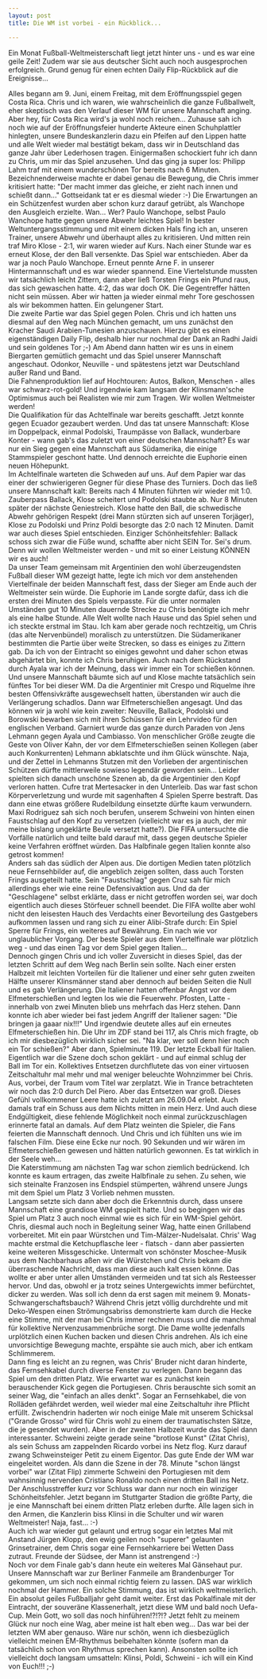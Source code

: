 ```yaml
---
layout: post
title: Die WM ist vorbei - ein Rückblick...

---
```


Ein Monat Fußball-Weltmeisterschaft liegt jetzt hinter uns - und es war eine geile Zeit! Zudem war sie aus deutscher Sicht auch noch ausgesprochen erfolgreich. Grund genug für einen echten Daily Flip-Rückblick auf die Ereignisse...

Alles begann am 9. Juni, einem Freitag, mit dem Eröffnungsspiel gegen Costa Rica. Chris und ich waren, wie wahrscheinlich die ganze Fußballwelt, eher skeptisch was den Verlauf dieser WM für unsere Mannschaft anging. Aber hey, für Costa Rica wird's ja wohl noch reichen... Zuhause sah ich noch wie auf der Eröffnungsfeier hunderte Akteure einen Schuhplattler hinlegten, unsere Bundeskanzlerin dazu ein Pfeifen auf den Lippen hatte und alle Welt wieder mal bestätigt bekam, dass wir in Deutschland das ganze Jahr über Lederhosen tragen. Einigermaßen schockiert fuhr ich dann zu Chris, um mir das Spiel anzusehen. Und das ging ja super los: Philipp Lahm traf mit einem wunderschönen Tor bereits nach 6 Minuten. Bezeichnenderweise machte er dabei genau die Bewegung, die Chris immer kritisiert hatte: "Der macht immer das gleiche, er zieht nach innen und schießt dann..." Gottseidank tat er es diesmal wieder :-) Die Erwartungen an ein Schützenfest wurden aber schon kurz darauf getrübt, als Wanchope den Ausgleich erzielte. Wan... Wer? Paulo Wanchope, selbst Paulo Wanchope hatte gegen unsere Abwehr leichtes Spiel! In bester Weltuntergangsstimmung und mit einem dicken Hals fing ich an, unseren Trainer, unsere Abwehr und überhaupt alles zu kritisieren. Und mitten rein traf Miro Klose - 2:1, wir waren wieder auf Kurs. Nach einer Stunde war es erneut Klose, der den Ball versenkte. Das Spiel war entschieden. Aber da war ja noch Paulo Wanchope. Erneut pennte Arne F. in unserer Hintermannschaft und es war wieder spannend. Eine Viertelstunde mussten wir tatsächlich leicht Zittern, dann aber ließ Torsten Frings ein Pfund raus, das sich gewaschen hatte. 4:2, das war doch OK. Die Gegentreffer hätten nicht sein müssen. Aber wir hatten ja wieder einmal mehr Tore geschossen als wir bekommen hatten. Ein gelungener Start.  
Die zweite Partie war das Spiel gegen Polen. Chris und ich hatten uns diesmal auf den Weg nach München gemacht, um uns zunächst den Kracher Saudi Arabien-Tunesien anzuschauen. Hierzu gibt es einen eigenständigen Daily Flip, deshalb hier nur nochmal der Dank an Radhi Jaidi und sein goldenes Tor ;-) Am Abend dann hatten wir es uns in einem Biergarten gemütlich gemacht und das Spiel unserer Mannschaft angeschaut. Odonkor, Neuville - und spätestens jetzt war Deutschland außer Rand und Band.  
Die Fahnenproduktion lief auf Hochtouren: Autos, Balkon, Menschen - alles war schwarz-rot-gold! Und irgendwie kam langsam der Klinsmann'sche Optimismus auch bei Realisten wie mir zum Tragen. Wir wollen Weltmeister werden!  
Die Qualifikation für das Achtelfinale war bereits geschafft. Jetzt konnte gegen Ecuador gezaubert werden. Und das tat unsere Mannschaft: Klose im Doppelpack, einmal Podolski, Traumpässe von Ballack, wunderbare Konter - wann gab's das zuletzt von einer deutschen Mannschaft? Es war nur ein Sieg gegen eine Mannschaft aus Südamerika, die einige Stammspieler geschont hatte. Und dennoch erreichte die Euphorie einen neuen Höhepunkt.  
Im Achtelfinale warteten die Schweden auf uns. Auf dem Papier war das einer der schwierigeren Gegner für diese Phase des Turniers. Doch das ließ unsere Mannschaft kalt: Bereits nach 4 Minuten führten wir wieder mit 1:0. Zauberpass Ballack, Klose scheitert und Podolski staubte ab. Nur 8 Minuten später der nächste Geniestreich. Klose hatte den Ball, die schwedische Abwehr gehörigen Respekt (drei Mann stürzten sich auf unseren Torjäger), Klose zu Podolski und Prinz Poldi besorgte das 2:0 nach 12 Minuten. Damit war auch dieses Spiel entschieden. Einziger Schönheitsfehler: Ballack schoss sich zwar die Füße wund, schaffte aber nicht SEIN Tor. Sei's drum. Denn wir wollen Weltmeister werden - und mit so einer Leistung KÖNNEN wir es auch!  
Da unser Team gemeinsam mit Argentinien den wohl überzeugendsten Fußball dieser WM gezeigt hatte, legte ich mich vor dem anstehenden Viertelfinale der beiden Mannschaft fest, dass der Sieger am Ende auch der Weltmeister sein würde. Die Euphorie im Lande sorgte dafür, dass ich die ersten drei Minuten des Spiels verpasste. Für die unter normalen Umständen gut 10 Minuten dauernde Strecke zu Chris benötigte ich mehr als eine halbe Stunde. Alle Welt wollte nach Hause und das Spiel sehen und ich steckte erstmal im Stau. Ich kam aber gerade noch rechtzeitig, um Chris (das alte Nervenbündel) moralisch zu unterstützen. Die Südamerikaner bestimmten die Partie über weite Strecken, so dass es einiges zu Zittern gab. Da ich von der Eintracht so einiges gewohnt und daher schon etwas abgehärtet bin, konnte ich Chris beruhigen. Auch nach dem Rückstand durch Ayala war ich der Meinung, dass wir immer ein Tor schießen können. Und unsere Mannschaft bäumte sich auf und Klose machte tatsächlich sein fünftes Tor bei dieser WM. Da die Argentinier mit Crespo und Riquelme ihre besten Offensivkräfte ausgewechselt hatten, überstanden wir auch die Verlängerung schadlos. Dann war Elfmeterschießen angesagt. Und das können wir ja wohl wie kein zweiter: Neuville, Ballack, Podolski und Borowski bewarben sich mit ihren Schüssen für ein Lehrvideo für den englischen Verband. Garniert wurde das ganze durch Paraden von Jens Lehmann gegen Ayala und Cambiasso. Von menschlicher Größe zeugte die Geste von Oliver Kahn, der vor dem Elfmeterschießen seinen Kollegen (aber auch Konkurrenten) Lehmann abklatschte und ihm Glück wünschte. Naja, und der Zettel in Lehmanns Stutzen mit den Vorlieben der argentinischen Schützen dürfte mittlerweile sowieso legendär geworden sein... Leider spielten sich danach unschöne Szenen ab, da die Argentinier den Kopf verloren hatten. Cufre trat Mertesacker in den Unterleib. Das war fast schon Körperverletzung und wurde mit sagenhaften 4 Spielen Sperre bestraft. Das dann eine etwas größere Rudelbildung einsetzte dürfte kaum verwundern. Maxi Rodriguez sah sich noch berufen, unserem Schweini von hinten einen Faustschlag auf den Kopf zu versetzen (vielleicht war es ja auch, der mir meine bislang ungeklärte Beule versetzt hatte?). Die FIFA untersuchte die Vorfälle natürlich und teilte bald darauf mit, dass gegen deutsche Spieler keine Verfahren eröffnet würden. Das Halbfinale gegen Italien konnte also getrost kommen!  
Anders sah das südlich der Alpen aus. Die dortigen Medien taten plötzlich neue Fernsehbilder auf, die angeblich zeigen sollten, dass auch Torsten Frings ausgeteilt hatte. Sein "Faustschlag" gegen Cruz sah für mich allerdings eher wie eine reine Defensivaktion aus. Und da der "Geschlagene" selbst erklärte, dass er nicht getroffen worden sei, war doch eigentlich auch dieses Störfeuer schnell beendet. Die FIFA wollte aber wohl nicht den leisesten Hauch des Verdachts einer Bevorteilung des Gastgebers aufkommen lassen und rang sich zu einer Alibi-Strafe durch: Ein Spiel Sperre für Frings, ein weiteres auf Bewährung. Ein nach wie vor unglaublicher Vorgang. Der beste Spieler aus dem Viertelfinale war plötzlich weg - und das einen Tag vor dem Spiel gegen Italien...  
Dennoch gingen Chris und ich voller Zuversicht in dieses Spiel, das der letzten Schritt auf dem Weg nach Berlin sein sollte. Nach einer ersten Halbzeit mit leichten Vorteilen für die Italiener und einer sehr guten zweiten Hälfte unserer Klinsmänner stand aber dennoch auf beiden Seiten die Null und es gab Verlängerung. Die Italiener hatten offenbar Angst vor dem Elfmeterschießen und legten los wie die Feuerwehr. Pfosten, Latte - innerhalb von zwei Minuten blieb uns mehrfach das Herz stehen. Dann konnte ich aber wieder bei fast jedem Angriff der Italiener sagen: "Die bringen ja gaaar nix!!!" Und irgendwie deutete alles auf ein erneutes Elfmeterschießen hin. Die Uhr im ZDF stand bei 117, als Chris mich fragte, ob ich mir diesbezüglich wirklich sicher sei. "Na klar, wer soll denn hier noch ein Tor schießen?" Aber dann, Spielminute 119. Der letzte Eckball für Italien. Eigentlich war die Szene doch schon geklärt - und auf einmal schlug der Ball im Tor ein. Kollektives Entsetzen durchflutete das von einer virtuosen Zeitschaltuhr mal mehr und mal weniger beleuchte Wohnzimmer bei Chris. Aus, vorbei, der Traum vom Titel war zerplatzt. Wie in Trance betrachteten wir noch das 2:0 durch Del Piero. Aber das Entsetzen war groß. Dieses Gefühl vollkommener Leere hatte ich zuletzt am 26.09.04 erlebt. Auch damals traf ein Schuss aus dem Nichts mitten in mein Herz. Und auch diese Endgültigkeit, diese fehlende Möglichkeit noch einmal zurückzuschlagen erinnerte fatal an damals. Auf dem Platz weinten die Spieler, die Fans feierten die Mannschaft dennoch. Und Chris und ich fühlten uns wie im falschen Film. Diese eine Ecke nur noch. 90 Sekunden und wir wären im Elfmeterschießen gewesen und hätten natürlich gewonnen. Es tat wirklich in der Seele weh...  
Die Katerstimmung am nächsten Tag war schon ziemlich bedrückend. Ich konnte es kaum ertragen, das zweite Halbfinale zu sehen. Zu sehen, wie sich steinalte Franzosen ins Endspiel stümperten, während unsere Jungs mit dem Spiel um Platz 3 Vorlieb nehmen mussten.  
Langsam setzte sich dann aber doch die Erkenntnis durch, dass unsere Mannschaft eine grandiose WM gespielt hatte. Und so begingen wir das Spiel um Platz 3 auch noch einmal wie es sich für ein WM-Spiel gehört. Chris, diesmal auch noch in Begleitung seiner Wag, hatte einen Grillabend vorbereitet. Mit ein paar Würstchen und Tim-Mälzer-Nudelsalat. Chris' Wag machte erstmal die Ketchupflasche leer - flatsch - dann aber passierten keine weiteren Missgeschicke. Untermalt von schönster Moschee-Musik aus dem Nachbarhaus aßen wir die Würstchen und Chris bekam die überraschende Nachricht, dass man diese auch kalt essen könne. Das wollte er aber unter allen Umständen vermeiden und tat sich als Resteesser hervor. Und das, obwohl er ja trotz seines Untergewichts immer befürchtet, dicker zu werden. Was soll ich denn da erst sagen mit meinem 9. Monats-Schwangerschaftsbauch? Während Chris jetzt völlig durchdrehte und mit Deko-Wespen einen Strömungsabriss demonstrierte kam durch die Hecke eine Stimme, mit der man bei Chris immer rechnen muss und die manchmal für kollektive Nervenzusammenbrüche sorgt. Die Dame wollte jedenfalls urplötzlich einen Kuchen backen und diesen Chris andrehen. Als ich eine unvorsichtige Bewegung machte, erspähte sie auch mich, aber ich entkam Schlimmerem.  
Dann fing es leicht an zu regnen, was Chris' Bruder nicht daran hinderte, das Fernsehkabel durch diverse Fenster zu verlegen. Dann begann das Spiel um den dritten Platz. Wie erwartet war es zunächst kein berauschender Kick gegen die Portugiesen. Chris berauschte sich somit an seiner Wag, die "einfach an alles denkt". Sogar an Fernsehkabel, die von Rolläden gefährdet werden, weil wieder mal eine Zeitschaltuhr ihre Pflicht erfüllt. Zwischendrin haderten wir noch einige Male mit unserem Schicksal ("Grande Grosso" wird für Chris wohl zu einem der traumatischsten Sätze, die je gesendet wurden). Aber in der zweiten Halbzeit wurde das Spiel dann interessanter. Schweini zeigte gerade seine "brotlose Kunst" (Zitat Chris), als sein Schuss am zappelnden Ricardo vorbei ins Netz flog. Kurz darauf zwang Schweinsteiger Petit zu einem Eigentor. Das gute Ende der WM war eingeleitet worden. Als dann die Szene in der 78. Minute "schon längst vorbei" war (Zitat Flip) zimmerte Schweini den Portugiesen mit dem wahnsinnig nervenden Cristiano Ronaldo noch einen dritten Ball ins Netz. Der Anschlusstreffer kurz vor Schluss war dann nur noch ein winziger Schönheitsfehler. Jetzt begann im Stuttgarter Stadion die größte Party, die je eine Mannschaft bei einem dritten Platz erleben durfte. Alle lagen sich in den Armen, die Kanzlerin biss Klinsi in die Schulter und wir waren Weltmeister! Naja, fast... :-)  
Auch ich war wieder gut gelaunt und ertrug sogar ein letztes Mal mit Anstand Jürgen Klopp, den ewig geilen noch "superer" gelaunten Grinsetrainer, dem Chris sogar eine Fernsehkarriere bei Wetten Dass zutraut. Freunde der Südsee, der Mann ist anstrengend :-)  
Noch vor dem Finale gab's dann heute ein weiteres Mal Gänsehaut pur. Unsere Mannschaft war zur Berliner Fanmeile am Brandenburger Tor gekommen, um sich noch einmal richtig feiern zu lassen. DAS war wirklich nochmal der Hammer. Ein solche Stimmung, das ist wirklich weltmeisterlich. Ein absolut geiles Fußballjahr geht damit weiter. Erst das Pokalfinale mit der Eintracht, der souveräne Klassenerhalt, jetzt diese WM und bald noch Uefa-Cup. Mein Gott, wo soll das noch hinführen!?!?!? Jetzt fehlt zu meinem Glück nur noch eine Wag, aber meine ist halt eben weg... Das war bei der letzten WM aber genauso. Wäre nur schön, wenn ich diesbezüglich vielleicht meinen EM-Rhythmus beibehalten könnte (sofern man da tatsächlich schon von Rhythmus sprechen kann). Ansonsten sollte ich vielleicht doch langsam umsatteln: Klinsi, Poldi, Schweini - ich will ein Kind von Euch!!! ;-)
